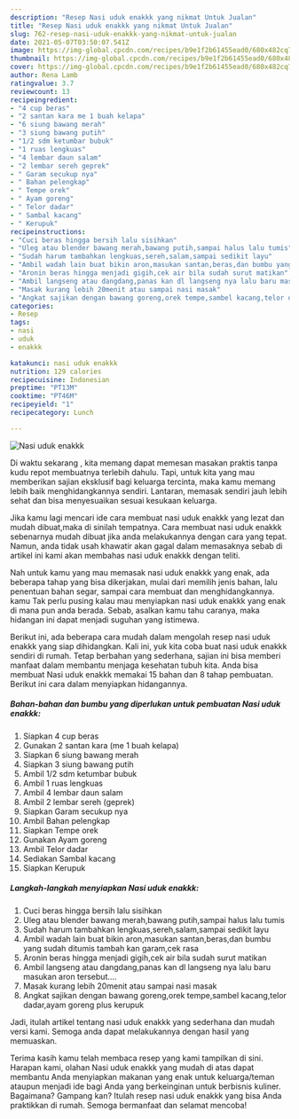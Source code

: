 ```yaml
---
description: "Resep Nasi uduk enakkk yang nikmat Untuk Jualan"
title: "Resep Nasi uduk enakkk yang nikmat Untuk Jualan"
slug: 762-resep-nasi-uduk-enakkk-yang-nikmat-untuk-jualan
date: 2021-05-07T03:50:07.541Z
image: https://img-global.cpcdn.com/recipes/b9e1f2b61455ead0/680x482cq70/nasi-uduk-enakkk-foto-resep-utama.jpg
thumbnail: https://img-global.cpcdn.com/recipes/b9e1f2b61455ead0/680x482cq70/nasi-uduk-enakkk-foto-resep-utama.jpg
cover: https://img-global.cpcdn.com/recipes/b9e1f2b61455ead0/680x482cq70/nasi-uduk-enakkk-foto-resep-utama.jpg
author: Rena Lamb
ratingvalue: 3.7
reviewcount: 13
recipeingredient:
- "4 cup beras"
- "2 santan kara me 1 buah kelapa"
- "6 siung bawang merah"
- "3 siung bawang putih"
- "1/2 sdm ketumbar bubuk"
- "1 ruas lengkuas"
- "4 lembar daun salam"
- "2 lembar sereh geprek"
- " Garam secukup nya"
- " Bahan pelengkap"
- " Tempe orek"
- " Ayam goreng"
- " Telor dadar"
- " Sambal kacang"
- " Kerupuk"
recipeinstructions:
- "Cuci beras hingga bersih lalu sisihkan"
- "Uleg atau blender bawang merah,bawang putih,sampai halus lalu tumis"
- "Sudah harum tambahkan lengkuas,sereh,salam,sampai sedikit layu"
- "Ambil wadah lain buat bikin aron,masukan santan,beras,dan bumbu yang sudah ditumis tambah kan garam,cek rasa"
- "Aronin beras hingga menjadi gigih,cek air bila sudah surut matikan"
- "Ambil langseng atau dangdang,panas kan dl langseng nya lalu baru masukan aron tersebut...."
- "Masak kurang lebih 20menit atau sampai nasi masak"
- "Angkat sajikan dengan bawang goreng,orek tempe,sambel kacang,telor dadar,ayam goreng plus kerupuk"
categories:
- Resep
tags:
- nasi
- uduk
- enakkk

katakunci: nasi uduk enakkk 
nutrition: 129 calories
recipecuisine: Indonesian
preptime: "PT13M"
cooktime: "PT46M"
recipeyield: "1"
recipecategory: Lunch

---
```



![Nasi uduk enakkk](https://img-global.cpcdn.com/recipes/b9e1f2b61455ead0/680x482cq70/nasi-uduk-enakkk-foto-resep-utama.jpg)

Di waktu  sekarang , kita memang dapat memesan masakan praktis tanpa kudu repot membuatnya terlebih dahulu. Tapi, untuk kita yang mau memberikan sajian eksklusif bagi keluarga tercinta, maka kamu memang lebih baik menghidangkannya sendiri. Lantaran, memasak sendiri jauh lebih sehat dan bisa menyesuaikan sesuai kesukaan keluarga.

Jika kamu lagi mencari ide cara membuat nasi uduk enakkk yang lezat dan mudah dibuat,maka di sinilah tempatnya. Cara membuat nasi uduk enakkk  sebenarnya mudah dibuat jika anda melakukannya dengan cara yang tepat. Namun, anda tidak usah khawatir akan gagal dalam memasaknya 
sebab di artikel ini kami akan membahas nasi uduk enakkk dengan teliti.  



Nah untuk kamu yang mau memasak nasi uduk enakkk yang enak, ada beberapa tahap yang bisa dikerjakan, mulai dari memilih jenis bahan, lalu penentuan bahan segar, sampai cara membuat dan menghidangkannya. kamu Tak perlu pusing kalau mau menyiapkan nasi uduk enakkk yang enak di mana pun anda berada. Sebab, asalkan kamu  tahu caranya, maka hidangan ini dapat menjadi suguhan yang istimewa.

Berikut ini, ada beberapa cara mudah dalam mengolah resep nasi uduk enakkk yang siap dihidangkan. Kali ini, yuk kita coba buat nasi uduk enakkk sendiri di rumah. Tetap berbahan yang sederhana, sajian ini bisa memberi manfaat dalam membantu menjaga kesehatan tubuh kita. Anda bisa membuat Nasi uduk enakkk memakai 15 bahan dan 8 tahap pembuatan. Berikut ini cara dalam menyiapkan hidangannya.

<!--inarticleads1-->

##### Bahan-bahan dan bumbu yang diperlukan untuk pembuatan Nasi uduk enakkk:

1. Siapkan 4 cup beras
1. Gunakan 2 santan kara (me 1 buah kelapa)
1. Siapkan 6 siung bawang merah
1. Siapkan 3 siung bawang putih
1. Ambil 1/2 sdm ketumbar bubuk
1. Ambil 1 ruas lengkuas
1. Ambil 4 lembar daun salam
1. Ambil 2 lembar sereh (geprek)
1. Siapkan  Garam secukup nya
1. Ambil  Bahan pelengkap
1. Siapkan  Tempe orek
1. Gunakan  Ayam goreng
1. Ambil  Telor dadar
1. Sediakan  Sambal kacang
1. Siapkan  Kerupuk




<!--inarticleads2-->

##### Langkah-langkah menyiapkan Nasi uduk enakkk:

1. Cuci beras hingga bersih lalu sisihkan
1. Uleg atau blender bawang merah,bawang putih,sampai halus lalu tumis
1. Sudah harum tambahkan lengkuas,sereh,salam,sampai sedikit layu
1. Ambil wadah lain buat bikin aron,masukan santan,beras,dan bumbu yang sudah ditumis tambah kan garam,cek rasa
1. Aronin beras hingga menjadi gigih,cek air bila sudah surut matikan
1. Ambil langseng atau dangdang,panas kan dl langseng nya lalu baru masukan aron tersebut....
1. Masak kurang lebih 20menit atau sampai nasi masak
1. Angkat sajikan dengan bawang goreng,orek tempe,sambel kacang,telor dadar,ayam goreng plus kerupuk




Jadi, itulah artikel tentang  nasi uduk enakkk  yang sederhana dan mudah versi kami. Semoga anda dapat melakukannya dengan hasil yang memuaskan. 

Terima kasih kamu telah membaca resep yang kami tampilkan di sini. Harapan kami, olahan  Nasi uduk enakkk yang mudah di atas dapat membantu Anda menyiapkan makanan yang enak untuk keluarga/teman ataupun menjadi ide bagi Anda yang berkeinginan untuk berbisnis kuliner. Bagaimana? Gampang kan? Itulah resep nasi uduk enakkk yang bisa Anda praktikkan di rumah. Semoga bermanfaat dan selamat mencoba!

